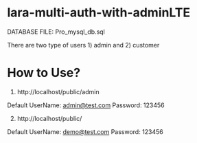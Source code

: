 # lara-multi-auth-with-adminLTE


DATABASE FILE: Pro_mysql_db.sql

There are two type of users 1) admin and 2) customer

How to Use?
============

1) http://localhost/public/admin

Default UserName: admin@test.com
        Password: 123456


2) http://localhost/public/

Default UserName: demo@test.com
        Password: 123456
